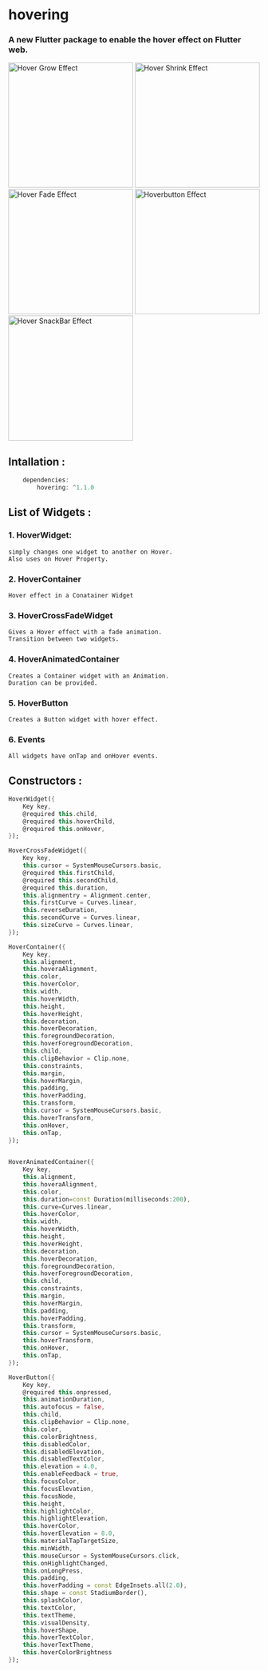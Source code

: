 # hovering


### A new Flutter package to enable the hover effect on Flutter web.


<img src="https://raw.githubusercontent.com/lalitjarwal/hovering/master/snaps/hoverGrow.gif"  height = "250" alt="Hover Grow Effect">
<img src="https://raw.githubusercontent.com/lalitjarwal/hovering/master/snaps/hoverShrink.gif"  height = "250" alt="Hover Shrink Effect">
<img src="https://raw.githubusercontent.com/lalitjarwal/hovering/master/snaps/hoverFade.gif"  height = "250" alt="Hover Fade Effect">
<img src="https://raw.githubusercontent.com/lalitjarwal/hovering/master/snaps/hoverButton.gif"  height = "250" alt="Hoverbutton Effect">
<img src="https://raw.githubusercontent.com/lalitjarwal/hovering/master/snaps/hoverBar.gif"  height = "250" alt="Hover SnackBar Effect">

## Intallation :
```dart 
    dependencies:
        hovering: ^1.1.0
```

## List of Widgets :

### 1. HoverWidget: 
    simply changes one widget to another on Hover.
    Also uses on Hover Property.
### 2. HoverContainer 
    Hover effect in a Conatainer Widget
    
### 3. HoverCrossFadeWidget
    Gives a Hover effect with a fade animation.
    Transition between two widgets.
### 4. HoverAnimatedContainer
    Creates a Container widget with an Animation.
    Duration can be provided.
### 5. HoverButton
    Creates a Button widget with hover effect.
### 6. Events
    All widgets have onTap and onHover events.

## Constructors :
```dart
HoverWidget({
    Key key,
    @required this.child,
    @required this.hoverChild,
    @required this.onHover,
});
```
```dart
HoverCrossFadeWidget({
    Key key,
    this.cursor = SystemMouseCursors.basic,
    @required this.firstChild,
    @required this.secondChild,
    @required this.duration,
    this.alignmentry = Alignment.center,
    this.firstCurve = Curves.linear,
    this.reverseDuration,
    this.secondCurve = Curves.linear,
    this.sizeCurve = Curves.linear,
});
```
```dart
HoverContainer({
    Key key,
    this.alignment,
    this.hoveraAlignment,
    this.color,
    this.hoverColor,
    this.width,
    this.hoverWidth,
    this.height,
    this.hoverHeight,
    this.decoration,
    this.hoverDecoration,
    this.foregroundDecoration,
    this.hoverForegroundDecoration,
    this.child,
    this.clipBehavior = Clip.none,
    this.constraints,
    this.margin,
    this.hoverMargin,
    this.padding,
    this.hoverPadding,
    this.transform,
    this.cursor = SystemMouseCursors.basic,
    this.hoverTransform,
    this.onHover,
    this.onTap,
});
      
```
```dart
HoverAnimatedContainer({
    Key key,
    this.alignment,
    this.hoveraAlignment,
    this.color,
    this.duration=const Duration(milliseconds:200),
    this.curve=Curves.linear,
    this.hoverColor,
    this.width,
    this.hoverWidth,
    this.height,
    this.hoverHeight,
    this.decoration,
    this.hoverDecoration,
    this.foregroundDecoration,
    this.hoverForegroundDecoration,
    this.child,
    this.constraints,
    this.margin,
    this.hoverMargin,
    this.padding,
    this.hoverPadding,
    this.transform,
    this.cursor = SystemMouseCursors.basic,
    this.hoverTransform,
    this.onHover,
    this.onTap,
});
```
```dart
HoverButton({
    Key key,
    @required this.onpressed,
    this.animationDuration,
    this.autofocus = false,
    this.child,
    this.clipBehavior = Clip.none,
    this.color,
    this.colorBrightness,
    this.disabledColor,
    this.disabledElevation,
    this.disabledTextColor,
    this.elevation = 4.0,
    this.enableFeedback = true,
    this.focusColor,
    this.focusElevation,
    this.focusNode,
    this.height,
    this.highlightColor,
    this.highlightElevation,
    this.hoverColor,
    this.hoverElevation = 8.0,
    this.materialTapTargetSize,
    this.minWidth,
    this.mouseCursor = SystemMouseCursors.click,
    this.onHighlightChanged,
    this.onLongPress,
    this.padding,
    this.hoverPadding = const EdgeInsets.all(2.0),
    this.shape = const StadiumBorder(),
    this.splashColor,
    this.textColor,
    this.textTheme,
    this.visualDensity,
    this.hoverShape,
    this.hoverTextColor,
    this.hoverTextTheme,
    this.hoverColorBrightness
});

```

